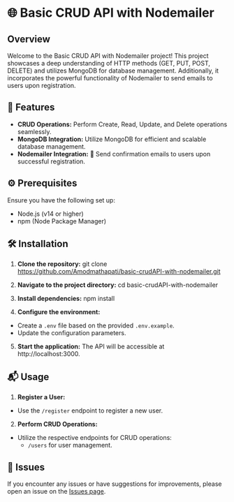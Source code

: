 # 🌐 Basic CRUD API with Nodemailer

## Overview

Welcome to the Basic CRUD API with Nodemailer project! This project showcases a deep understanding of HTTP methods (GET, PUT, POST, DELETE) and utilizes MongoDB for database management. Additionally, it incorporates the powerful functionality of Nodemailer to send emails to users upon registration.

## 🚀 Features

- **CRUD Operations:** Perform Create, Read, Update, and Delete operations seamlessly.
- **MongoDB Integration:** Utilize MongoDB for efficient and scalable database management.
- **Nodemailer Integration:** 📧 Send confirmation emails to users upon successful registration.

## ⚙️ Prerequisites

Ensure you have the following set up:

- Node.js (v14 or higher)
- npm (Node Package Manager)

## 🛠️ Installation

1. **Clone the repository:**
git clone https://github.com/Amodmathapati/basic-crudAPI-with-nodemailer.git


2. **Navigate to the project directory:**
cd basic-crudAPI-with-nodemailer


3. **Install dependencies:**
npm install


4. **Configure the environment:**
- Create a `.env` file based on the provided `.env.example`.
- Update the configuration parameters.


5. **Start the application:**
The API will be accessible at http://localhost:3000.


## 📬 Usage

1. **Register a User:**
- Use the `/register` endpoint to register a new user.

2. **Perform CRUD Operations:**
- Utilize the respective endpoints for CRUD operations:
  - `/users` for user management.

## 🐛 Issues

If you encounter any issues or have suggestions for improvements, please open an issue on the [Issues page](https://github.com/your-username/basic-crudAPI-with-nodemailer/issues).



